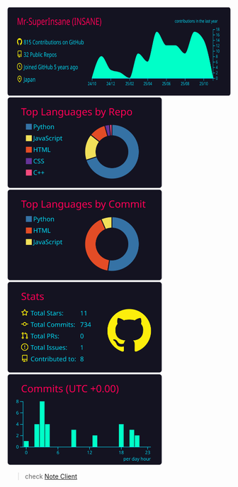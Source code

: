 <!--
[![](https://raw.githubusercontent.com/Mr-SuperInsane/Mr-SuperInsane/main/profile-summary-card-output/2077/0-profile-details.svg)](https://github.com/vn7n24fzkq/github-profile-summary-cards)
[![](https://raw.githubusercontent.com/Mr-SuperInsane/Mr-SuperInsane/main/profile-summary-card-output/2077/1-repos-per-language.svg)](https://github.com/vn7n24fzkq/github-profile-summary-cards) [![](https://raw.githubusercontent.com/Mr-SuperInsane/Mr-SuperInsane/main/profile-summary-card-output/2077/2-most-commit-language.svg)](https://github.com/vn7n24fzkq/github-profile-summary-cards)
[![](https://raw.githubusercontent.com/Mr-SuperInsane/Mr-SuperInsane/main/profile-summary-card-output/2077/3-stats.svg)](https://github.com/vn7n24fzkq/github-profile-summary-cards) [![](https://raw.githubusercontent.com/Mr-SuperInsane/Mr-SuperInsane/main/profile-summary-card-output/2077/4-productive-time.svg)](https://github.com/vn7n24fzkq/github-profile-summary-cards)
-->
<p align="left"> 
  <img alt="" height="200px" src="https://raw.githubusercontent.com/Mr-SuperInsane/Mr-SuperInsane/main/profile-summary-card-output/2077/0-profile-details.svg">
  <br>
  <img alt="" height="205px" src="https://raw.githubusercontent.com/Mr-SuperInsane/Mr-SuperInsane/main/profile-summary-card-output/2077/1-repos-per-language.svg">
  <img alt="" height="205px" src="https://raw.githubusercontent.com/Mr-SuperInsane/Mr-SuperInsane/main/profile-summary-card-output/2077/2-most-commit-language.svg">
  <br>
  <img alt="" height="205px" src="https://raw.githubusercontent.com/Mr-SuperInsane/Mr-SuperInsane/main/profile-summary-card-output/2077/3-stats.svg">
  <img alt="" height="205px" src="https://raw.githubusercontent.com/Mr-SuperInsane/Mr-SuperInsane/main/profile-summary-card-output/2077/4-productive-time.svg">
</p>

>check [Note Client](https://github.com/Mr-SuperInsane/NoteClient)
